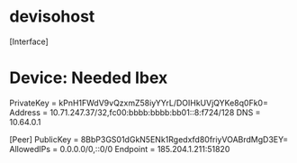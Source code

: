 # devisohost

[Interface]
# Device: Needed Ibex
PrivateKey = kPnH1FWdV9vQzxmZ58iyYYrL/DOIHkUVjQYKe8q0Fk0=
Address = 10.71.247.37/32,fc00:bbbb:bbbb:bb01::8:f724/128
DNS = 10.64.0.1

[Peer]
PublicKey = 8BbP3GS01dGkN5ENk1Rgedxfd80friyVOABrdMgD3EY=
AllowedIPs = 0.0.0.0/0,::0/0
Endpoint = 185.204.1.211:51820